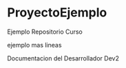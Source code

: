 # ProyectoEjemplo
Ejemplo Repositorio Curso


ejemplo mas lineas

Documentacion del Desarrollador Dev2
